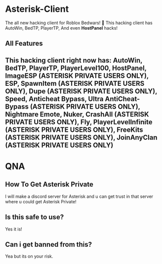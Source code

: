 # Asterisk-Client
The all new hacking client for Roblox Bedwars! 👀
This hacking client has AutoWin, BedTP, PlayerTP, And even **HostPanel** hacks!
## All Features
This hacking client right now has:
AutoWin,
BedTP,
PlayerTP,
PlayerLevel100,
HostPanel,
ImageESP (ASTERISK PRIVATE USERS ONLY),
ESP,
SpawnItem (ASTERISK PRIVATE USERS ONLY),
Dupe (ASTERISK PRIVATE USERS ONLY),
Speed,
Anticheat Bypass,
Ultra AntiCheat-Bypass (ASTERISK PRIVATE USERS ONLY),
Nightmare Emote,
Nuker,
CrashAll (ASTERISK PRIVATE USERS ONLY),
Fly,
PlayerLevelInfinite (ASTERISK PRIVATE USERS ONLY),
FreeKits (ASTERISK PRIVATE USERS ONLY),
JoinAnyClan (ASTERISK PRIVATE USERS ONLY)
---------------------------------------------
# QNA
## How To Get Asterisk Private
I will make a discord server for Asterisk and u can get trust in that server where u could get Asterisk Private!
## Is this safe to use?
Yes it is!
## Can i get banned from this?
Yea but its on your risk.
